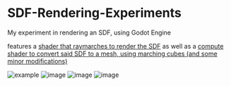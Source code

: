 # SDF-Rendering-Experiments

My experiment in rendering an SDF, using Godot Engine

features a [shader that raymarches to render the SDF](raymarcher.gdshader)
as well as a [compute shader to convert said SDF to a mesh, using marching cubes (and some minor modifications)](SDFtoMesh.glsl)

![example](https://user-images.githubusercontent.com/3858420/217263842-54aabc49-43bc-4aae-a14f-21d2b6199150.gif)
![image](https://user-images.githubusercontent.com/3858420/217263008-74199478-53f0-4af9-b437-08b385258303.png)
![image](https://user-images.githubusercontent.com/3858420/217263090-e1548b6f-4df6-43eb-8fdc-f7aaddfa8a8b.png)
![image](https://user-images.githubusercontent.com/3858420/217263107-3965a193-6b86-45ab-9c31-ce7ad1780007.png)
